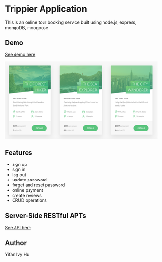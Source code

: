 # Trippier Application

This is an online tour booking service built using node.js, express, mongoDB, moogoose

## Demo

[See demo here](https://trippiers.herokuapp.com)

![pic1](/demo/pic1.png)

## Features

- sign up
- sign in
- log out
- update password
- forget and reset password
- online payment
- create reviews
- CRUD operations

## Server-Side RESTful APTs

[See API here](https://documenter.getpostman.com/view/9659327/SWE6adbM?version=latest)

## Author

Yifan Ivy Hu
